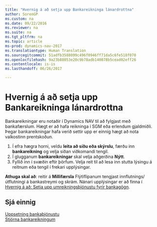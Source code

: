 ```yaml
---
title: "Hvernig á að setja upp Bankareikninga lánardrottna"
author: SorenGP
ms.custom: na
ms.date: 09/22/2016
ms.reviewer: na
ms.suite: na
ms.tgt_pltfrm: na
ms.topic: article
ms-prod: dynamics-nav-2017
ms.translationtype: Human Translation
ms.sourcegitcommit: 51adfb3588099c496f0946ff71da5c6fe518f070
ms.openlocfilehash: 9a23b88053e20c9b78adb140078b5cead02eff26
ms.contentlocale: is-is
ms.lasthandoff: 06/26/2017

---
```


# <a name="how-to-set-up-bank-accounts"></a>Hvernig á að setja upp Bankareikninga lánardrottna
Bankareikningar eru notaðir í Dynamics NAV til að fylgjast með bankafærslum. Hægt er að hafa reikninga í SGM eða erlendum gjaldmiðli. Þegar bankareikningar hafa verið settir upp er einnig hægt að nota valkostinn prentskoðun.

1. Í efra hægra horni, veldu **leita að síðu eða skýrslu**, færðu inn **bankareikning** og velja síðan viðkomandi tengil.
2. Í glugganum **bankareikningar** skal velja aðgerðina **Nýtt**.
3. Fyllið inn í svæðin eftir þörfum. Velja reit til að lesa inn stutta lýsingu á reitnum eða tengil í frekari upplýsingar.

**Athuga skal að**: reitir á **Millifærsla** Flýtiflipanum tengjast innflutnings/útflutningi á bankastreymi og skrám. Nánari upplýsingar er að finna í [Hvernig á að: Setja upp umreikningsþjónustu fyrir bankagögn](bank-how-setup-bank-data-conversion-service.md).

## <a name="see-also"></a>Sjá einnig  
[Uppsetning bankaþjónustu](bank-setup-banking.md)  
[Stjórna bankareikningum](bank-manage-bank-accounts.md)

